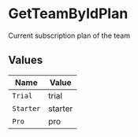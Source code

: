 # GetTeamByIdPlan

Current subscription plan of the team


## Values

| Name      | Value     |
| --------- | --------- |
| `Trial`   | trial     |
| `Starter` | starter   |
| `Pro`     | pro       |